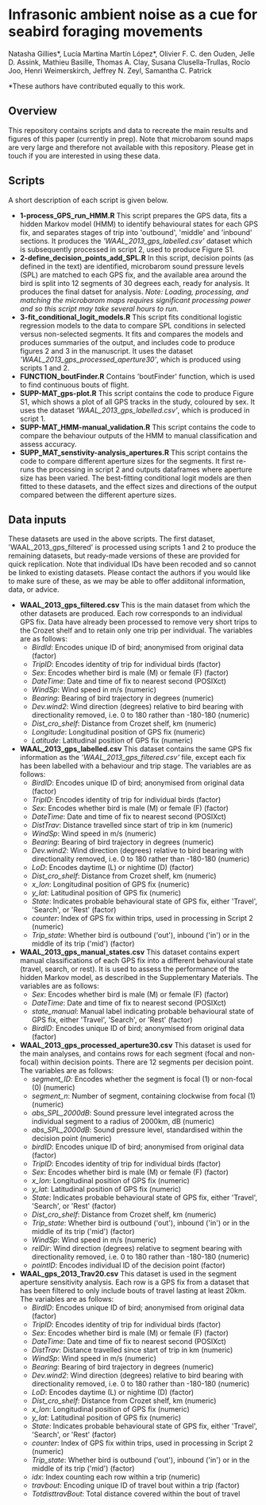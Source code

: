 # Infrasonic ambient noise as a cue for seabird foraging movements
Natasha Gillies*, Lucía Martina Martín López*, Olivier F. C. den Ouden, Jelle D. Assink, Mathieu Basille, Thomas A. Clay, Susana Clusella-Trullas, Rocío Joo, Henri Weimerskirch, Jeffrey N. Zeyl, Samantha C. Patrick

*These authors have contributed equally to this work. 

## Overview
This repository contains scripts and data to recreate the main results and figures of this paper (currently in prep). Note that microbarom sound maps are very large and therefore not available with this repository. Please get in touch if you are interested in using these data. 

## Scripts
A short description of each script is given below.

- **1-process_GPS_run_HMM.R** This script prepares the GPS data, fits a hidden Markov model (HMM) to identify behavioural states for each GPS fix, and separates stages of trip into 'outbound', 'middle' and 'inbound' sections. It produces the _'WAAL_2013_gps_labelled.csv'_ dataset which is subsequently processed in script 2, used to produce Figure S1.
- **2-define_decision_points_add_SPL.R** In this script, decision points (as defined in the text) are identified, microbarom sound pressure levels (SPL) are matched to each GPS fix, and the available area around the bird is split into 12 segments of 30 degrees each, ready for analysis. It produces the final datset for analysis. _Note: Loading, processing, and matching the microbarom maps requires significant processing power and so this script may take several hours to run._
- **3-fit_conditional_logit_models.R** This script fits conditional logistic regression models to the data to compare SPL conditions in selected versus non-selected segments. It fits and compares the models and produces summaries of the output, and includes code to produce figures 2 and 3 in the manuscript. It uses the dataset _'WAAL_2013_gps_processed_aperture30'_, which is produced using scripts 1 and 2. 
- **FUNCTION_boutFinder.R** Contains 'boutFinder' function, which is used to find continuous bouts of flight.
- **SUPP-MAT_gps-plot.R** This script contains the code to produce Figure S1, which shows a plot of all GPS tracks in the study, coloured by sex. It uses the dataset _'WAAL_2013_gps_labelled.csv'_, which is produced in script 1.
- **SUPP-MAT_HMM-manual_validation.R** This script contains the code to compare the behaviour outputs of the HMM to manual classification and assess accuracy.
- **SUPP_MAT_senstivity-analysis_apertures.R** This script contains the code to compare different aperture sizes for the segments. It first re-runs the processing in script 2 and outputs dataframes where aperture size has been varied. The best-fitting conditional logit models are then fitted to these datasets, and the effect sizes and directions of the output compared between the different aperture sizes. 

## Data inputs 
These datasets are used in the above scripts. The first dataset, 'WAAL_2013_gps_filtered' is processed using scripts 1 and 2 to produce the remaining datasets, but ready-made versions of these are provided for quick replication. Note that individual IDs have been recoded and so cannot be linked to existing datasets. Please contact the authors if you would like to make sure of these, as we may be able to offer addiitonal information, data, or advice. 

- **WAAL_2013_gps_filtered.csv** This is the main dataset from which the other datasets are produced. Each row corresponds to an individual GPS fix. Data have already been processed to remove very short trips to the Crozet shelf and to retain only one trip per individual. The variables are as follows:
	- _BirdId_: Encodes unique ID of bird; anonymised from original data (factor)
	- _TripID_: Encodes identity of trip for individual birds (factor)
	- _Sex_: Encodes whether bird is male (M) or female (F) (factor)
	- _DateTime_: Date and time of fix to nearest second (POSIXct)
	- _WindSp_: Wind speed in m/s (numeric)
	- _Bearing_: Bearing of bird trajectory in degrees (numeric)
	- _Dev.wind2_: Wind direction (degrees) relative to bird bearing with directionality removed, i.e. 0 to 180 rather than -180-180 (numeric)
	- _Dist_cro_shelf_: Distance from Crozet shelf, km (numeric)
	- _Longitude_: Longitudinal position of GPS fix (numeric)
	- _Latitude_: Latitudinal position of GPS fix (numeric)
- **WAAL_2013_gps_labelled.csv** This dataset contains the same GPS fix information as the _'WAAL_2013_gps_filtered.csv'_ file, except each fix has been labelled with a behaviour and trip stage. The variables are as follows:
	- _BirdID_: Encodes unique ID of bird; anonymised from original data (factor)
	- _TripID_: Encodes identity of trip for individual birds (factor)
	- _Sex_: Encodes whether bird is male (M) or female (F) (factor)
	- _DateTime_: Date and time of fix to nearest second (POSIXct)
	- _DistTrav_: Distance travelled since start of trip in km (numeric)
	- _WindSp_: Wind speed in m/s (numeric)
	- _Bearing_: Bearing of bird trajectory in degrees (numeric)
	- _Dev.wind2_: Wind direction (degrees) relative to bird bearing with directionality removed, i.e. 0 to 180 rather than -180-180 (numeric)
	- _LoD_: Encodes daytime (L) or nightime (D) (factor)
	- _Dist_cro_shelf_: Distance from Crozet shelf, km (numeric)
	- _x_lon_: Longitudinal position of GPS fix (numeric)
	- _y_lat_: Latitudinal position of GPS fix (numeric)
	- _State_: Indicates probable behavioural state of GPS fix, either 'Travel', 'Search', or 'Rest' (factor)
	- _counter_: Index of GPS fix within trips, used in processing in Script 2 (numeric)
	- _Trip_state_: Whether bird is outbound ('out'), inbound ('in') or in the middle of its trip ('mid') (factor)
- **WAAL_2013_gps_manual_states.csv** This dataset contains expert manual classifications of each GPS fix into a different behavioural state (travel, search, or rest). It is used to assess the performance of the hidden Markov model, as described in the Supplementary Materials. The variables are as follows:
	- _Sex_: Encodes whether bird is male (M) or female (F) (factor)
	- _DateTime_: Date and time of fix to nearest second (POSIXct)
	- _state_manual_: Manual label indicating probable behavioural state of GPS fix, either 'Travel', 'Search', or 'Rest' (factor)
	- _BirdID_: Encodes unique ID of bird; anonymised from original data (factor)
- **WAAL_2013_gps_processed_aperture30.csv** This dataset is used for the main analyses, and contains rows for each segment (focal and non-focal) within decision points. There are 12 segments per decision point. The variables are as follows:
	- _segment_ID_: Encodes whether the segment is focal (1) or non-focal (0) (numeric)
	- _segment_n_: Number of segment, containing clockwise from focal (1) (numeric)
	- _abs_SPL_2000dB_: Sound pressure level integrated across the individual segment to a radius of 2000km, dB (numeric)
	- _abs_SPL_2000dB_: Sound pressure level, standardised within the decision point (numeric)
	- _birdID_: Encodes unique ID of bird; anonymised from original data (factor)
	- _TripID_: Encodes identity of trip for individual birds (factor)
	- _Sex_: Encodes whether bird is male (M) or female (F) (factor)
	- _x_lon_: Longitudinal position of GPS fix (numeric)
	- _y_lat_: Latitudinal position of GPS fix (numeric)
	- _State_: Indicates probable behavioural state of GPS fix, either 'Travel', 'Search', or 'Rest' (factor)
	- _Dist_cro_shelf_: Distance from Crozet shelf, km (numeric)
	- _Trip_state_: Whether bird is outbound ('out'), inbound ('in') or in the middle of its trip ('mid') (factor)	
	- _WindSp_: Wind speed in m/s (numeric)
	- _relDir_: Wind direction (degrees) relative to segment bearing with directionality removed, i.e. 0 to 180 rather than -180-180 (numeric)
	- _pointID_: Encodes individual ID of the decision point (factor)
- **WAAL_gps_2013_Trav20.csv** This dataset is used in the segment aperture sensitivity analysis. Each row is a GPS fix from a dataset that has been filtered to only include bouts of travel lasting at least 20km. The variables are as follows:
	- _BirdID_: Encodes unique ID of bird; anonymised from original data (factor)
	- _TripID_: Encodes identity of trip for individual birds (factor)
	- _Sex_: Encodes whether bird is male (M) or female (F) (factor)
	- _DateTime_: Date and time of fix to nearest second (POSIXct)
	- _DistTrav_: Distance travelled since start of trip in km (numeric)
	- _WindSp_: Wind speed in m/s (numeric)
	- _Bearing_: Bearing of bird trajectory in degrees (numeric)
	- _Dev.wind2_: Wind direction (degrees) relative to bird bearing with directionality removed, i.e. 0 to 180 rather than -180-180 (numeric)
	- _LoD_: Encodes daytime (L) or nightime (D) (factor)
	- _Dist_cro_shelf_: Distance from Crozet shelf, km (numeric)
	- _x_lon_: Longitudinal position of GPS fix (numeric)
	- _y_lat_: Latitudinal position of GPS fix (numeric)
	- _State_: Indicates probable behavioural state of GPS fix, either 'Travel', 'Search', or 'Rest' (factor)
	- _counter_: Index of GPS fix within trips, used in processing in Script 2 (numeric)
	- _Trip_state_: Whether bird is outbound ('out'), inbound ('in') or in the middle of its trip ('mid') (factor)
	- _idx_: Index counting each row within a trip (numeric)
	- _travbout_: Encoding unique ID of travel bout within a trip (factor)
	- _TotdisttravBout_: Total distance covered within the bout of travel